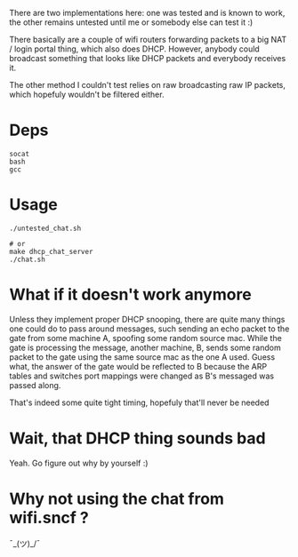 There are two implementations here: one was tested and is known to work,
the other remains untested until me or somebody else can test it :)

There basically are a couple of wifi routers forwarding packets to a big
NAT / login portal thing, which also does DHCP. However, anybody could
broadcast something that looks like DHCP packets and everybody receives it.

The other method I couldn't test relies on raw broadcasting raw IP packets,
which hopefuly wouldn't be filtered either.

# Deps

```
socat
bash
gcc
```

# Usage

```
./untested_chat.sh

# or
make dhcp_chat_server
./chat.sh
```

# What if it doesn't work anymore

Unless they implement proper DHCP snooping, there are quite many things one
could do to pass around messages, such sending an echo packet to the gate from
some machine A, spoofing some random source mac. While the gate is processing
the message, another machine, B, sends some random packet to the gate using the
same source mac as the one A used. Guess what, the answer of the gate would be
reflected to B because the ARP tables and switches port mappings were changed as
B's messaged was passed along.

That's indeed some quite tight timing, hopefuly that'll never be needed

# Wait, that DHCP thing sounds bad

Yeah. Go figure out why by yourself :)

# Why not using the chat from wifi.sncf ?

¯\_(ツ)_/¯
